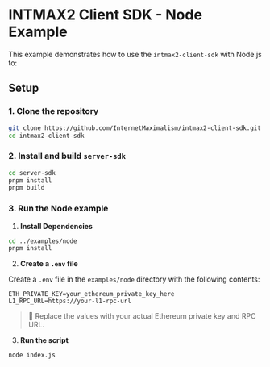 # INTMAX2 Client SDK - Node Example

This example demonstrates how to use the `intmax2-client-sdk` with Node.js to:

## Setup

### 1. **Clone the repository**

```bash
git clone https://github.com/InternetMaximalism/intmax2-client-sdk.git
cd intmax2-client-sdk
```

### 2. **Install and build `server-sdk`**

```bash
cd server-sdk
pnpm install
pnpm build
```

### 3. **Run the Node example**

1. **Install Dependencies**

```bash
cd ../examples/node
pnpm install
```

2. **Create a `.env` file**

Create a `.env` file in the `examples/node` directory with the following contents:

```env
ETH_PRIVATE_KEY=your_ethereum_private_key_here
L1_RPC_URL=https://your-l1-rpc-url
```

> 🔐 Replace the values with your actual Ethereum private key and RPC URL.

3. **Run the script**

```bash
node index.js
```